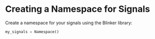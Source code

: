 # Creating a Namespace for Signals

Create a namespace for your signals using the Blinker library:

```python
my_signals = Namespace()
```
